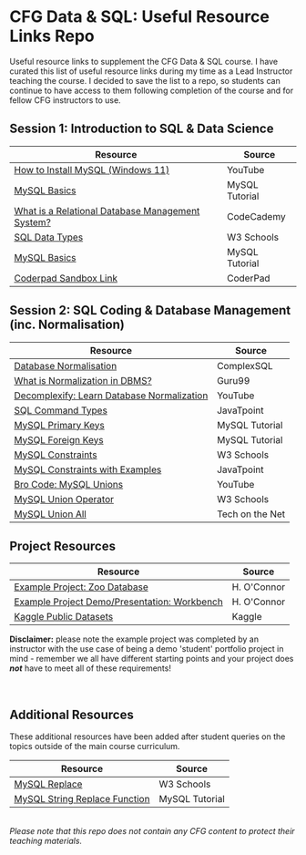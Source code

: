 # CFG Data & SQL: Useful Resource Links Repo
Useful resource links to supplement the CFG Data & SQL course. I have curated this list of useful resource links during my time as a Lead Instructor teaching the course. I decided to save the list to a repo, so students can continue to have access to them following completion of the course and for fellow CFG instructors to use.


<h2>Session 1: Introduction to SQL & Data Science</h2>

| Resource | Source | 
|--|--|
| [How to Install MySQL (Windows 11)](https://www.youtube.com/watch?v=OWro7Az0gAU) | YouTube |
| [MySQL Basics](https://www.mysqltutorial.org/mysql-basics/) | MySQL Tutorial |
| [What is a Relational Database Management System?](https://www.codecademy.com/articles/what-is-rdbms-sql) | CodeCademy |
| [SQL Data Types](https://www.w3schools.com/sql/sql_datatypes.asp) | W3 Schools |
| [MySQL Basics](https://www.mysqltutorial.org/mysql-basics/) | MySQL Tutorial |
| [Coderpad Sandbox Link](https://app.coderpad.io/sandbox) | CoderPad |

<h2>Session 2: SQL Coding & Database Management (inc. Normalisation)</h2>

| Resource | Source | 
|--|--|
| [Database Normalisation](https://www.complexsql.com/database-normalization/) | ComplexSQL |
| [What is Normalization in DBMS?](https://www.guru99.com/database-normalization.html) | Guru99 |
| [Decomplexify: Learn Database Normalization](https://www.youtube.com/watch?v=GFQaEYEc8_8) | YouTube |
| [SQL Command Types](https://www.javatpoint.com/dbms-sql-command) | JavaTpoint |
| [MySQL Primary Keys](https://www.mysqltutorial.org/mysql-primary-key/) | MySQL Tutorial |
| [MySQL Foreign Keys](https://www.mysqltutorial.org/mysql-foreign-key/) | MySQL Tutorial |
| [MySQL Constraints](https://www.w3schools.com/mysql/mysql_constraints.asp) | W3 Schools |
| [MySQL Constraints with Examples](https://www.javatpoint.com/mysql-constraints) |JavaTpoint |
| [Bro Code: MySQL Unions](https://www.youtube.com/watch?v=su-fxrvKTCk) | YouTube |
| [MySQL Union Operator](https://www.w3schools.com/mysql/mysql_union.asp)| W3 Schools |
| [MySQL Union All](https://www.techonthenet.com/mysql/union_all.php)| Tech on the Net|
 


<h2>Project Resources</h2>

| Resource | Source | 
|--|--|
| [Example Project: Zoo Database](https://github.com/hanoconnor/Gotham-Zoo-Database-Project) | H. O'Connor |
| [Example Project Demo/Presentation: Workbench](https://github.com/hanoconnor/Gotham-Zoo-Database-Project/blob/main/Gotham_zoo_presentation.sql) | H. O'Connor |
| [Kaggle Public Datasets](https://www.kaggle.com/datasets) | Kaggle |
<p><b>Disclaimer:</b> please note the example project was completed by an instructor with the use case of being a demo 'student' portfolio project in mind - remember we all have different starting points and your project does <b><i>not</i></b> have to meet all of these requirements!</p>
<br>

<h2>Additional Resources</h2>
<p>These additional resources have been added after student queries on the topics outside of the main course curriculum.</p>

| Resource | Source | 
|--|--|
| [MySQL Replace](https://www.w3schools.com/sql/func_mysql_replace.asp)| W3 Schools |
| [MySQL String Replace Function](https://www.mysqltutorial.org/mysql-string-replace-function.aspx) | MySQL Tutorial |

<br>
<i>Please note that this repo does not contain any CFG content to protect their teaching materials.</i>
